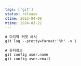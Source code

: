 ```yaml
---
tags: ['git']
status: release
ctime: 2022-04-09
mtime: 2024-03-22
---
```


```
# 마지막 커밋 해시
git log --pretty=format:'%h' -n 1
```

```
# 유저정보
git config user.name
git config user.email
```